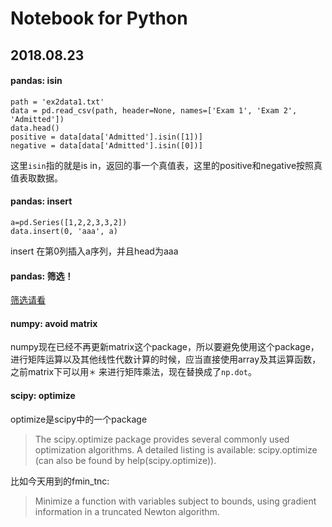 # Notebook for Python



## 2018.08.23

#### pandas: isin
```
path = 'ex2data1.txt'
data = pd.read_csv(path, header=None, names=['Exam 1', 'Exam 2', 'Admitted'])
data.head()
positive = data[data['Admitted'].isin([1])]
negative = data[data['Admitted'].isin([0])]
```
这里`isin`指的就是is in，返回的事一个真值表，这里的positive和negative按照真值表取数据。


#### pandas: insert
```
a=pd.Series([1,2,2,3,3,2])
data.insert(0, 'aaa', a)
```

insert 在第0列插入a序列，并且head为aaa

#### pandas: 筛选！
[筛选请看](https://blog.csdn.net/liuweiyuxiang/article/details/78241530)

#### numpy: avoid matrix
numpy现在已经不再更新matrix这个package，所以要避免使用这个package，进行矩阵运算以及其他线性代数计算的时候，应当直接使用array及其运算函数，之前matrix下可以用`＊` 来进行矩阵乘法，现在替换成了`np.dot`。


#### scipy: optimize
optimize是scipy中的一个package
> The scipy.optimize package provides several commonly used optimization algorithms. A detailed listing is available: scipy.optimize (can also be found by help(scipy.optimize)).

比如今天用到的fmin_tnc:
>Minimize a function with variables subject to bounds, using gradient information in a truncated Newton algorithm. 



